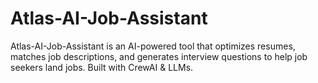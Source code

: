 # Atlas-AI-Job-Assistant
Atlas-AI-Job-Assistant is an AI-powered tool that optimizes resumes, matches job descriptions, and generates interview questions to help job seekers land jobs. Built with CrewAI &amp; LLMs.
